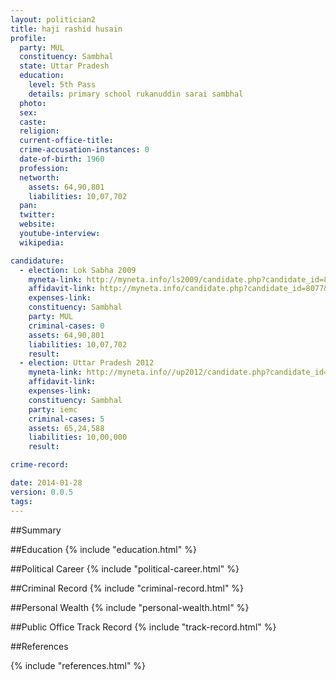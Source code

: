 ```yaml
---
layout: politician2
title: haji rashid husain
profile: 
  party: MUL
  constituency: Sambhal
  state: Uttar Pradesh
  education: 
    level: 5th Pass
    details: primary school rukanuddin sarai sambhal
  photo: 
  sex: 
  caste: 
  religion: 
  current-office-title: 
  crime-accusation-instances: 0
  date-of-birth: 1960
  profession: 
  networth: 
    assets: 64,90,801
    liabilities: 10,07,702
  pan: 
  twitter: 
  website: 
  youtube-interview: 
  wikipedia: 

candidature: 
  - election: Lok Sabha 2009
    myneta-link: http://myneta.info/ls2009/candidate.php?candidate_id=8077
    affidavit-link: http://myneta.info/candidate.php?candidate_id=8077&scan=original
    expenses-link: 
    constituency: Sambhal 
    party: MUL
    criminal-cases: 0
    assets: 64,90,801
    liabilities: 10,07,702
    result:  
  - election: Uttar Pradesh 2012
    myneta-link: http://myneta.info//up2012/candidate.php?candidate_id=2977
    affidavit-link: 
    expenses-link: 
    constituency: Sambhal 
    party: iemc
    criminal-cases: 5
    assets: 65,24,588
    liabilities: 10,00,000
    result:  

crime-record: 

date: 2014-01-28
version: 0.0.5
tags: 
---
```

##Summary


##Education
{% include "education.html" %}


##Political Career
{% include "political-career.html" %}


##Criminal Record
{% include "criminal-record.html" %}


##Personal Wealth
{% include "personal-wealth.html" %}


##Public Office Track Record
{% include "track-record.html" %}


##References


{% include "references.html" %}